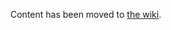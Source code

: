 Content has been moved to [the wiki](https://github.com/softlayer/sl-ember-components/wiki/Roadmap).

